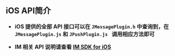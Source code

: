## iOS API简介

- **iOS 提供的全部 API 接口可以在 `JMessagePlugin.h` 中查询到，在 `JMessagePlugin.js` 和 `JPushPlugin.js ` 调用相应方法即可**

-  **IM 相关 API 说明请查看 [IM SDK for iOS
](http://docs.jiguang.cn/client/im_sdk_ios/)**


